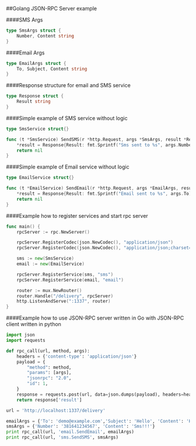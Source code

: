 ##Golang JSON-RPC Server example

####SMS Args
```go
type SmsArgs struct {
	Number, Content string
}
```

####Email Args
```go
type EmailArgs struct {
	To, Subject, Content string
}
```

####Response structure for email and SMS service
```go
type Response struct {
	Result string
}
```

####Simple example of SMS service without logic
```go
type SmsService struct{}

func (t *SmsService) SendSMS(r *http.Request, args *SmsArgs, result *Response) error {
	*result = Response{Result: fmt.Sprintf("Sms sent to %s", args.Number)}
	return nil
}
```

####Simple example of Email service without logic
```go
type EmailService struct{}

func (t *EmailService) SendEmail(r *http.Request, args *EmailArgs, result *Response) error {
	*result = Response{Result: fmt.Sprintf("Email sent to %s", args.To)}
	return nil
}
```


####Example how to register services and start rpc server
```go
func main() {
	rpcServer := rpc.NewServer()

	rpcServer.RegisterCodec(json.NewCodec(), "application/json")
	rpcServer.RegisterCodec(json.NewCodec(), "application/json;charset=UTF-8")

	sms := new(SmsService)
	email := new(EmailService)

	rpcServer.RegisterService(sms, "sms")
	rpcServer.RegisterService(email, "email")

	router := mux.NewRouter()
	router.Handle("/delivery", rpcServer)
	http.ListenAndServe(":1337", router)
}
```


####Example how to use JSON-RPC server written in Go with JSON-RPC client written in python

```python
import json
import requests

def rpc_call(url, method, args):
    headers = {'content-type': 'application/json'}
    payload = {
        "method": method,
        "params": [args],
        "jsonrpc": "2.0",
        "id": 1,
    }
    response = requests.post(url, data=json.dumps(payload), headers=headers).json()
    return response['result']

url = 'http://localhost:1337/delivery'

emailArgs = {'To': 'demo@example.com','Subject': 'Hello', 'Content': 'Hi!!!'}
smsArgs = {'Number': '381641234567', 'Content': 'Sms!!!'}
print rpc_call(url, 'email.SendEmail', emailArgs)
print rpc_call(url, 'sms.SendSMS', smsArgs)

```
